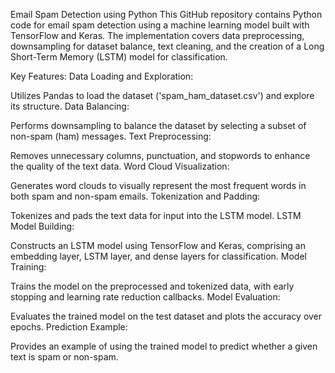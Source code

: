 
Email Spam Detection using Python
This GitHub repository contains Python code for email spam detection using a machine learning model built with TensorFlow and Keras. The implementation covers data preprocessing, downsampling for dataset balance, text cleaning, and the creation of a Long Short-Term Memory (LSTM) model for classification.

Key Features:
Data Loading and Exploration:

Utilizes Pandas to load the dataset ('spam_ham_dataset.csv') and explore its structure.
Data Balancing:

Performs downsampling to balance the dataset by selecting a subset of non-spam (ham) messages.
Text Preprocessing:

Removes unnecessary columns, punctuation, and stopwords to enhance the quality of the text data.
Word Cloud Visualization:

Generates word clouds to visually represent the most frequent words in both spam and non-spam emails.
Tokenization and Padding:

Tokenizes and pads the text data for input into the LSTM model.
LSTM Model Building:

Constructs an LSTM model using TensorFlow and Keras, comprising an embedding layer, LSTM layer, and dense layers for classification.
Model Training:

Trains the model on the preprocessed and tokenized data, with early stopping and learning rate reduction callbacks.
Model Evaluation:

Evaluates the trained model on the test dataset and plots the accuracy over epochs.
Prediction Example:

Provides an example of using the trained model to predict whether a given text is spam or non-spam. 
